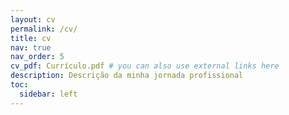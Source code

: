 ```yaml
---
layout: cv
permalink: /cv/
title: cv
nav: true
nav_order: 5
cv_pdf: Currículo.pdf # you can also use external links here
description: Descrição da minha jornada profissional
toc:
  sidebar: left
---
```

